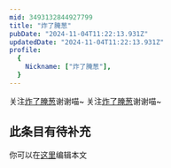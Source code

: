```yaml
---
mid: 3493132844927799
title: "炸了腌葱"
pubDate: "2024-11-04T11:22:13.931Z"
updatedDate: "2024-11-04T11:22:13.931Z"
profile:
  {
    Nickname: ["炸了腌葱"],
  }
---
```


关注[炸了腌葱](https://space.bilibili.com/3493132844927799)谢谢喵~ 关注[炸了腌葱](https://space.bilibili.com/3493132844927799)谢谢喵~

## 此条目有待补充
你可以在[这里](https://github.com/Yuhanawa/VTuber.ICU-Content/edit/master/v/炸了腌葱/index.md)编辑本文
